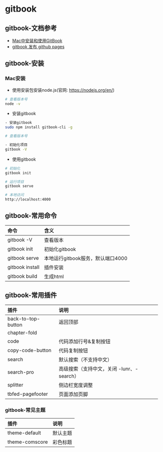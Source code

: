 # gitbook

## gitbook-文档参考
- [Mac中安装和使用GitBook](https://xiaochaowei.com/2020/01/10/InstallGitBookOnMAC/)
- [gitbook 发布 github pages](https://blog.csdn.net/xixihahalelehehe/article/details/125115061)

## gitbook-安装

### Mac安装

- 使用安装包安装node.js(官网: https://nodejs.org/en/)

```bash
# 查看版本号
node -v
```
- 安装gitbook

```bash
- 安装gitbook
sudo npm install gitbook-cli -g

# 查看版本号

- 初始化项目
gitbook -V

```
- 使用gitbook

```bash
# 初始化
gitbook init

# 运行项目
gitbook serve

# 本地访问
http://localhost:4000
```

## gitbook-常用命令

| 命令            | 含义                              |
| :-------------- | :-------------------------------- |
| gitbook -V      | 查看版本                          |
| gitbook init    | 初始化gitbook                     |
| gitbook serve   | 本地运行gitbook服务，默认端口4000 |
| gitbook install | 插件安装                          |
| gitbook build   | 生成html                          |

## gitbook-常用插件

| 插件 | 说明                  |
| :--- | :--------------------- |
| back-to-top-button | 返回顶部 |
| chapter-fold |  |
| code | 代码添加行号&复制按钮 |
| copy-code-button | 代码复制按钮 |
| search | 默认搜索（不支持中文） |
| search-pro | 高级搜索（支持中文，关闭 -lunr、-search） |
| splitter | 侧边栏宽度调整 |
| tbfed-pagefooter | 页面添加页脚 |

### gitbook-常见主题

| 插件           | 说明     |
| :------------- | :------- |
| theme-default  | 默认主题 |
| theme-comscore | 彩色标题 |
